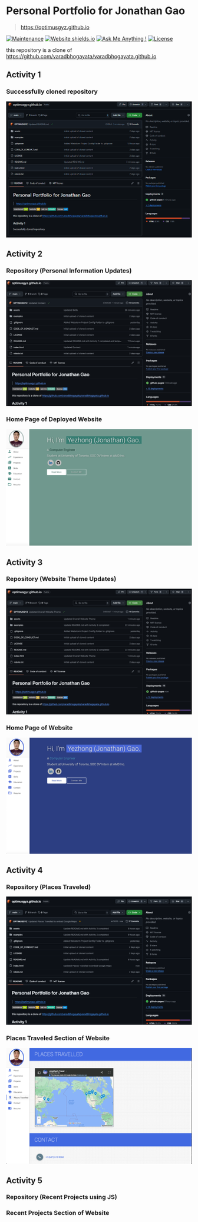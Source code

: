 # Personal Portfolio for Jonathan Gao
> https://optimusgyz.github.io

[![Maintenance](https://img.shields.io/badge/maintained-yes-green.svg)](https://github.com/optimusgyz/optimusgyz.github.io/commits/master)
[![Website shields.io](https://img.shields.io/badge/website-up-yellow)](http://optimusgyz.github.io/)
[![Ask Me Anything !](https://img.shields.io/badge/ask%20me-linkedin-1abc9c.svg)](https://www.linkedin.com/in/yezhong-gao-ab228022b/)
[![License](http://img.shields.io/:license-mit-blue.svg?style=flat-square)](http://badges.mit-license.org)

this repository is a clone of
https://github.com/varadbhogayata/varadbhogayata.github.io

## Activity 1
### Successfully cloned repository
![](assets/img/A1_Repo.png)

## Activity 2
### Repository (Personal Information Updates)
![](assets/img/A2_Repo.jpg)

### Home Page of Deployed Website
![](assets/img/A2_Website.jpg)

## Activity 3
### Repository (Website Theme Updates)
![](assets/img/A3_Repo.jpg)

### Home Page of Website
![](assets/img/A3_Website.jpg)

## Activity 4
### Repository (Places Traveled)
![](assets/img/A4_Repo.jpg)

### Places Traveled Section of Website
![](assets/img/A4_Website.jpg)

## Activity 5
### Repository (Recent Projects using JS)

### Recent Projects Section of Website